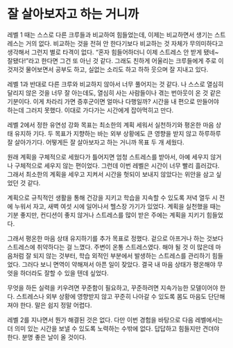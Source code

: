 # 잘 살아보자고 하는 거니까
레벨 1 때는 스스로 다른 크루들과 비교하여 힘들었는데, 이제는 비교하면서 생기는 스트레스는 거의 없다. 비교하는 것을 전혀 안 한다기보다 비교하는 것 자체가 무의미하다고 생각해서 그런지 별로 타격이 없다. “혼자 힘들어하더니 이제 스트레스 안 받게 됐네~ 잘됐다!”라고 한다면 그건 또 아닌 것 같다. 그래도 친하게 어울리는 크루들에게 주로 이것저것 물어보면서 공부도 하고, 실없는 소리도 하고 하하 웃으며 잘 지내고 있다.

레벨 1과 반대로 다른 크루와 비교하지 않아서 너무 풀어지는 것 같다. 나 스스로 열심히 달리지 않은 것을 너무 잘 아는데도, 열심히 사는 사람들이나 겪는 번아웃이 온 것 같은 기분이다. 이게 차라리 가면 증후군이면 얼마나 다행일까? 시간을 내 편으로 만들어야 하는데 그러지 못했다. 이대로 가다가는 시간에게 잡아먹히고 만다.

레벨 2에서 정한 유연성 강화 목표는 최소한의 계획 세워서 실천하기와 평온한 마음 상태 유지하 기다. 두 목표가 지향하는 바는 외부 상황에도 큰 영향을 받지 않고 하루하루 잘 살아가기다. 어떻게든 잘 살아보자고 하는 거니까 목표 두 개 세웠다.

원래 계획을 구체적으로 세웠다가 틀어지면 엄청 스트레스를 받아서, 아예 세우지 않거나 구체적으로 세우지 않는 편이었다. 그런데 이번 레벨은 시간이 너무 빨리 흘러갔다. 그래서 최소한의 계획을 세우고 지켜서 시간을 헛되이 보내지 않았다는 위안을 삼고 싶었던 것 같다.

계획으로 규칙적인 생활을 통해 건강을 지키고 학습을 지속할 수 있도록 저녁 열두 시 전에 누워서 자고, 새벽 여섯 시에 일어나서 헬스장 가기가 있었다. 계획을 실천했을 때는 기분 좋지만, 컨디션이 좋지 않거나 스트레스를 많이 받은 주에는 계획을 지키기 힘들었다.

그래서 평온한 마음 상태 유지하기를 추가 목표로 정했다. 겉으로 아프거나 하는 것보다 스트레스에 취약하다는 걸 느꼈다. 주변이 온통 스트레스였다. 해야 될 것 이 많은데 마음처럼 잘 되지 않는 것부터, 학습 외적인 부분에서 발생하는 스트레스를 관리하기 힘들었다. 그러다 보니 면역이 약해져서 아픈 일이 잦았다. 결국 내 마음 상태가 평온해야 무엇을 하더라도 잘할 수 있을 텐데 싶었다.

무엇을 하든 실력을 키우려면 꾸준함이 필요하고, 꾸준하려면 지속가능한 모델이어야 한다. 스트레스나 외부 상황에 영향받지 않고 꾸준히 나아갈 수 있도록 몸도 마음도 단단해져야 한다. 말은 쉽지 정말 어렵다.

레벨 2를 지나면서 뭔가 해결된 것은 없다. 다만 이번 경험을 바탕으로 다음 레벨에서는 더 의미 있는 시간을 보낼 수 있도록 노력하는 수밖에 없다. 답답하고 힘들지만 견뎌야 한다. 분명 좋은 날이 올 것이다.
